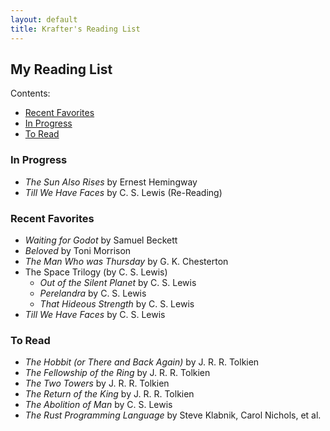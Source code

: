 ```yaml
---
layout: default
title: Krafter's Reading List
---
```


## My Reading List
Contents:
- [Recent Favorites](#recent-favorites)
- [In Progress](#in-progress)
- [To Read](#to-read)

### In Progress
- *The Sun Also Rises* by Ernest Hemingway
- *Till We Have Faces* by C. S. Lewis (Re-Reading)

### Recent Favorites
- *Waiting for Godot* by Samuel Beckett
- *Beloved* by Toni Morrison
- *The Man Who was Thursday* by G. K. Chesterton
- The Space Trilogy (by C. S. Lewis)
    - *Out of the Silent Planet* by C. S. Lewis
    - *Perelandra* by C. S. Lewis
    - *That Hideous Strength* by C. S. Lewis
- *Till We Have Faces* by C. S. Lewis

### To Read
- *The Hobbit (or There and Back Again)* by J. R. R. Tolkien
- *The Fellowship of the Ring*  by J. R. R. Tolkien
- *The Two Towers*  by J. R. R. Tolkien
- *The Return of the King*  by J. R. R. Tolkien
- *The Abolition of Man* by C. S. Lewis
- *The Rust Programming Language* by Steve Klabnik, Carol Nichols, et al.
